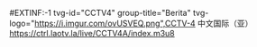 #EXTINF:-1 tvg-id="CCTV4" group-title="Berita" tvg-logo="https://i.imgur.com/ovUSVEQ.png",CCTV-4 中文国际（亚）
https://ctrl.laotv.la/live/CCTV4A/index.m3u8
